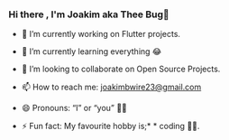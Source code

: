 ### Hi there , I'm Joakim aka Thee Bug👋



- 🔭 I’m currently working on Flutter projects.
- 🌱 I’m currently learning everything 😂

- 👯 I’m looking to collaborate on Open Source Projects.
- 📫 How to reach me: joakimbwire23@gmail.com
- 😄 Pronouns: “I” or “you” 🤣🤣
- ⚡ Fun fact: My favourite hobby is;* * coding 🐱‍💻.

